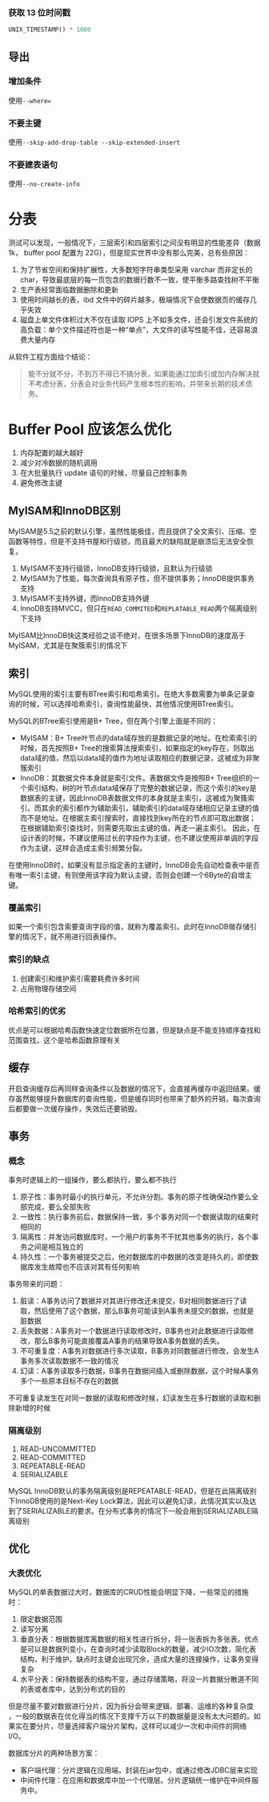 ### 获取 13 位时间戳

```sql
UNIX_TIMESTAMP() * 1000
```

## 导出

### 增加条件

使用`--where=`

### 不要主键

使用`--skip-add-drop-table --skip-extended-insert`

### 不要建表语句

使用`--no-create-info`

# 分表

测试可以发现，一般情况下，三层索引和四层索引之间没有明显的性能差异（数据 1k， buffer pool 配置为 22G），但是现实世界中没有那么完美，总有些原因：

1. 为了节省空间和保持扩展性，大多数短字符串类型采用 varchar 而非定长的 char，导致最底层的每一页包含的数据行数不一致，使平衡多路查找树不平衡
2. 生产表经常面临数据删除和更新
3. 使用时间越长的表，ibd 文件中的碎片越多，极端情况下会使数据页的缓存几乎失效
4. 磁盘上单文件体积过大不仅在读取 IOPS 上不如多文件，还会引发文件系统的高负载：单个文件描述符也是一种“单点”，大文件的读写性能不佳，还容易浪费大量内存

从软件工程方面给个结论：

> 能不分就不分，不到万不得已不搞分表，如果能通过加索引或加内存解决就不考虑分表，分表会对业务代码产生根本性的影响，并带来长期的技术债务。


# Buffer Pool 应该怎么优化

1. 内存配置的越大越好
2. 减少对冷数据的随机调用
3. 在大批量执行 update 语句的时候，尽量自己控制事务
4. 避免修改主键


## MyISAM和InnoDB区别

MyISAM是5.5之前的默认引擎，虽然性能极佳，而且提供了全文索引、压缩、空函数等特性，但是不支持书屋和行级锁，而且最大的缺陷就是崩溃后无法安全恢复。

1. MyISAM不支持行级锁，InnoDB支持行级锁，且默认为行级锁
2. MyISAM为了性能，每次查询具有原子性，但不提供事务；InnoDB提供事务支持
3. MyISAM不支持外键，而InnoDB支持外键
4. InnoDB支持MVCC，但只在`READ_COMMITED`和`REPLATABLE_READ`两个隔离级别下支持

MyISAM比InnoDB快这类经验之谈不绝对，在很多场景下InnoDB的速度高于MyISAM，尤其是在聚簇索引的情况下

## 索引

MySQL使用的索引主要有BTree索引和哈希索引。在绝大多数需要为单条记录查询的时候，可以选择哈希索引，查询性能最快，其他情况使用BTree索引。

MySQL的BTree索引使用是B+ Tree，但在两个引擎上面是不同的：

- MyISAM：B+ Tree叶节点的data域存放的是数据记录的地址。在检索索引的时候，首先按照B+ Tree的搜索算法搜索索引，如果指定的key存在，则取出data域的值，然后以data域的值作为地址读取相应的数据记录，这被成为非聚簇索引
- InnoDB：其数据文件本身就是索引文件。表数据文件是按照B+ Tree组织的一个索引结构，树的叶节点data域保存了完整的数据记录，而这个索引的key是数据表的主键，因此InnoDB表数据文件的本身就是主索引，这被成为聚簇索引。而其余的索引都作为辅助索引，辅助索引的data域存储相应记录主键的值而不是地址。在根据主索引搜索时，直接找到key所在的节点即可取出数据；在根据辅助索引查找时，则需要先取出主键的值，再走一遍主索引。 因此，在设计表的时候，不建议使用过长的字段作为主键，也不建议使用非单调的字段作为主键，这样会造成主索引频繁分裂。

在使用InnoDB时，如果没有显示指定表的主键时，InnoDB会先自动检查表中是否有唯一索引主键，有则使用该字段为默认主键，否则会创建一个6Byte的自增主键。

### 覆盖索引

如果一个索引包含索要查询字段的值，就称为覆盖索引。此时在InnoDB做存储引擎的情况下，就不用进行回表操作。

### 索引的缺点

1. 创建索引和维护索引需要耗费许多时间
2. 占用物理存储空间

### 哈希索引的优劣

优点是可以根据哈希函数快速定位数据所在位置，但是缺点是不能支持顺序查找和范围查找，这个是哈希函数原理有关

## 缓存

开启查询缓存后再同样查询条件以及数据的情况下，会直接再缓存中返回结果。缓存虽然能够提升数据库的查询性能，但是缓存同时也带来了额外的开销，每次查询后都要做一次缓存操作，失效后还要销毁。

## 事务

### 概念

事务时逻辑上的一组操作，要么都执行，要么都不执行

1. 原子性：事务时最小的执行单元，不允许分割。事务的原子性确保动作要么全部完成，要么全部失败
2. 一致性：执行事务前后，数据保持一致，多个事务对同一个数据读取的结果时相同的
3. 隔离性：并发访问数据库时，一个用户的事务不干扰其他事务的执行，各个事务之间是相互独立的
4. 持久性：一个事务被提交之后，他对数据库的中数据的改变是持久的，即使数据库发生故障也不应该对其有任何影响

事务带来的问题：

1. 脏读：A事务访问了数据并对其进行修改还未提交，B对相同数据进行了读取，然后使用了这个数据，那么B事务可能读到A事务未提交的数据，也就是脏数据
2. 丢失数据：A事务对一个数据进行读取修改时，B事务也对此数据进行读取修改，那么B事务可能直接覆盖A事务的结果导致A事务数据的丢失。
3. 不可重复度：A事务对数据进行多次读取，B事务对同数据进行修改，会发生A事务多次读取数据不一致的情况
4. 幻读：A事务读取多行数据，B事务在数据间插入或删除数据，这个时候A事务多个一些原本目标不存在的数据

不可重复读发生在对同一数据的读取和修改时候，幻读发生在多行数据的读取和删除新增的时候

### 隔离级别

1. READ-UNCOMMITTED
2. READ-COMMITTED
3. REPEATABLE-READ
4. SERIALIZABLE

MySQL InnoDB默认的事务隔离级别是REPEATABLE-READ，但是在此隔离级别下InnoDB使用的是Next-Key Lock算法，因此可以避免幻读，此情况其实以及达到了SERIALIZABLE的要求。在分布式事务的情况下一般会用到SERIALIZABLE隔离级别

## 优化

### 大表优化

MySQL的单表数据过大时，数据库的CRUD性能会明显下降，一些常见的措施时：

1. 限定数据范围
2. 读写分离
3. 垂直分表：根据数据库离数据的相关性进行拆分，将一张表拆为多张表。优点是可以是数据列变小，在查询时减少读取Block的数量，减少IO次数，简化表结构，利于维护。缺点时主键会出现冗余，造成大量的连接操作，让事务变得复杂
4. 水平分表：保持数据表的结构不变，通过存储策略，将没一片数据分散道不同的表或者库中，达到分布式的目的

但是尽量不要对数据进行分片，因为拆分会带来逻辑、部署、运维的各种复杂度 ，一般的数据表在优化得当的情况下支撑千万以下的数据量是没有太大问题的。如果实在要分片，尽量选择客户端分片架构，这样可以减少一次和中间件的网络I/O。

数据库分片的两种场景方案：

- 客户端代理：分片逻辑在应用端，封装在jar包中，或通过修改JDBC层来实现
- 中间件代理：在应用和数据库中加一个代理层。分片逻辑统一维护在中间件服务中。
